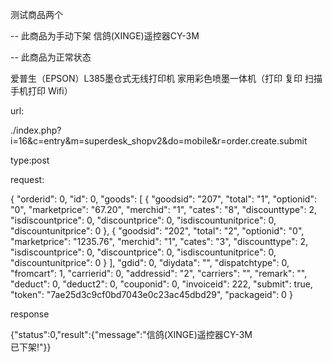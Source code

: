 

测试商品两个

-- 此商品为手动下架
信鸽(XINGE)遥控器CY-3M

-- 此商品为正常状态


爱普生（EPSON）L385墨仓式无线打印机 家用彩色喷墨一体机（打印 复印 扫描 手机打印 Wifi）


url:

./index.php?i=16&c=entry&m=superdesk_shopv2&do=mobile&r=order.create.submit

type:post

request:

{
  "orderid": 0,
  "id": 0,
  "goods": [
    {
      "goodsid": "207",
      "total": "1",
      "optionid": "0",
      "marketprice": "67.20",
      "merchid": "1",
      "cates": "8",
      "discounttype": 2,
      "isdiscountprice": 0,
      "discountprice": 0,
      "isdiscountunitprice": 0,
      "discountunitprice": 0
    },
    {
      "goodsid": "202",
      "total": "2",
      "optionid": "0",
      "marketprice": "1235.76",
      "merchid": "1",
      "cates": "3",
      "discounttype": 2,
      "isdiscountprice": 0,
      "discountprice": 0,
      "isdiscountunitprice": 0,
      "discountunitprice": 0
    }
  ],
  "gdid": 0,
  "diydata": "",
  "dispatchtype": 0,
  "fromcart": 1,
  "carrierid": 0,
  "addressid": "2",
  "carriers": "",
  "remark": "",
  "deduct": 0,
  "deduct2": 0,
  "couponid": 0,
  "invoiceid": 222,
  "submit": true,
  "token": "7ae25d3c9cf0bd7043e0c23ac45dbd29",
  "packageid": 0
}

response

{"status":0,"result":{"message":"信鸽(XINGE)遥控器CY-3M<br/> 已下架!"}}